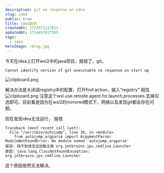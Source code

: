 ```yaml
---
description: git no response on idea
slug: idea
public: true
title: idea踩坑
createdAt: 1714372117821
updatedAt: 1714457017365
tags:
  - idea
heroImage: /blog.jpg
---
```

今天在idea上打开wsl2中的java项目，报错了，git。
```
Cannot identify version of git executable no response on start up
```
![clipboard.png](/posts/idea_clipboard-png.png)

解决办法是关闭调registry中的配置，打开find action，输入“registry"
超找![clipboard.png](/posts/idea_clipboard-png.png)
注意这个wsl.use.remote.agent.for.launch.processes.去掉勾选即可。目前看是因为在wsl2的mirrored模式下，网络以及发现git都会存在问题。

现在发现idea无法运行，
报错 
```
Traceback (most recent call last):
  File "/usr/sbin/autojump", line 39, in <module>
    from autojump_argparse import ArgumentParser
ModuleNotFoundError: No module named 'autojump_argparse'
错误: 找不到或无法加载主类 org.jetbrains.jps.cmdline.Launcher
原因: java.lang.ClassNotFoundException: org.jetbrains.jps.cmdline.Launcher
```
这个原因依然无法解决。